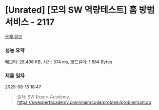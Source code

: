 # [Unrated] [모의 SW 역량테스트] 홈 방범 서비스 - 2117 

[문제 링크](https://swexpertacademy.com/main/code/problem/problemDetail.do?contestProbId=AV5V61LqAf8DFAWu) 

### 성능 요약

메모리: 28,496 KB, 시간: 374 ms, 코드길이: 1,884 Bytes

### 제출 일자

2025-08-15 18:47



> 출처: SW Expert Academy, https://swexpertacademy.com/main/code/problem/problemList.do